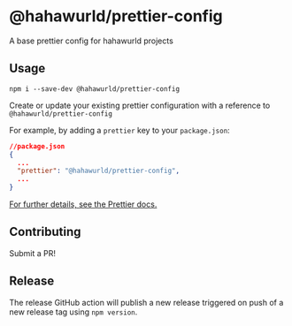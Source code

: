 # @hahawurld/prettier-config

A base prettier config for hahawurld projects

## Usage

`npm i --save-dev @hahawurld/prettier-config`

Create or update your existing prettier configuration with a reference to `@hahawurld/prettier-config`

For example, by adding a `prettier` key to your `package.json`:

```json
//package.json
{
  ...
  "prettier": "@hahawurld/prettier-config",
  ...
}
```

[For further details, see the Prettier docs.](https://prettier.io/docs/en/configuration.html#sharing-configurations)

## Contributing

Submit a PR!

## Release

The release GitHub action will publish a new release triggered on push of a new release tag using `npm version`.
